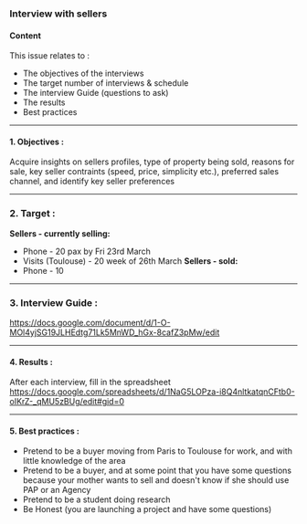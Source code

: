### Interview with sellers
#### Content
This issue relates to :
- The objectives of the interviews
- The target number of interviews & schedule
- The interview Guide (questions to ask)
- The results
- Best practices

---
#### 1. Objectives :
Acquire insights on sellers profiles, type of property being sold, reasons for sale, key seller contraints (speed, price, simplicity etc.), preferred sales channel, and identify key seller preferences

---
### 2. Target :
**Sellers - currently selling:**
 - Phone - 20 pax by Fri 23rd March
 - Visits (Toulouse) - 20 week of 26th March
**Sellers - sold:**
- Phone - 10

--- 
### 3. Interview Guide :
https://docs.google.com/document/d/1-O-MOl4yjSG19JLHEdtg71Lk5MnWD_hGx-8cafZ3pMw/edit

---
#### 4. Results :
After each interview, fill in the spreadsheet
https://docs.google.com/spreadsheets/d/1NaG5LOPza-i8Q4nltkatqnCFtb0-oIKrZ-_qMU5zBUg/edit#gid=0

--- 
#### 5. Best practices :
- Pretend to be a buyer moving from Paris to Toulouse for work, and with little knowledge of the area
- Pretend to be a buyer, and at some point that you have some questions because your mother wants to sell and doesn't know if she should use PAP or an Agency
- Pretend to be a student doing research
- Be Honest (you are launching a project and have some questions)

